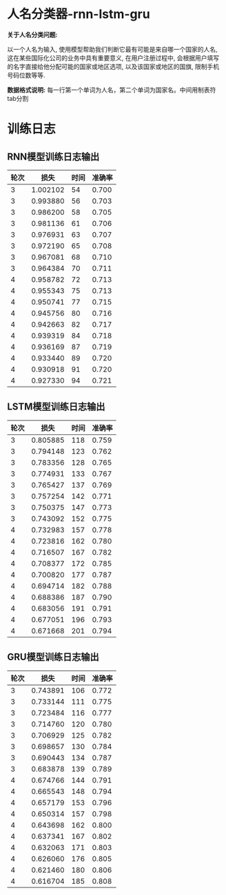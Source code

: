 # 人名分类器-rnn-lstm-gru
**关于人名分类问题:**

以一个人名为输入, 使用模型帮助我们判断它最有可能是来自哪一个国家的人名, 这在某些国际化公司的业务中具有重要意义, 在用户注册过程中, 会根据用户填写的名字直接给他分配可能的国家或地区选项, 以及该国家或地区的国旗, 限制手机号码位数等等.


**数据格式说明:**
每一行第一个单词为人名，第二个单词为国家名。中间用制表符tab分割
# 训练日志

## RNN模型训练日志输出

| 轮次 | 损失    | 时间 | 准确率 |
| ---- | ------- | ---- | ------ |
| 3    | 1.002102 | 54   | 0.700  |
| 3    | 0.993880 | 56   | 0.703  |
| 3    | 0.986200 | 58   | 0.705  |
| 3    | 0.981136 | 61   | 0.706  |
| 3    | 0.976931 | 63   | 0.707  |
| 3    | 0.972190 | 65   | 0.708  |
| 3    | 0.967081 | 68   | 0.710  |
| 3    | 0.964384 | 70   | 0.711  |
| 4    | 0.958782 | 72   | 0.713  |
| 4    | 0.955343 | 75   | 0.713  |
| 4    | 0.950741 | 77   | 0.715  |
| 4    | 0.945756 | 80   | 0.716  |
| 4    | 0.942663 | 82   | 0.717  |
| 4    | 0.939319 | 84   | 0.718  |
| 4    | 0.936169 | 87   | 0.719  |
| 4    | 0.933440 | 89   | 0.720  |
| 4    | 0.930918 | 91   | 0.720  |
| 4    | 0.927330 | 94   | 0.721  |

## LSTM模型训练日志输出

| 轮次 | 损失    | 时间 | 准确率 |
| ---- | ------- | ---- | ------ |
| 3    | 0.805885 | 118  | 0.759  |
| 3    | 0.794148 | 123  | 0.762  |
| 3    | 0.783356 | 128  | 0.765  |
| 3    | 0.774931 | 133  | 0.767  |
| 3    | 0.765427 | 137  | 0.769  |
| 3    | 0.757254 | 142  | 0.771  |
| 3    | 0.750375 | 147  | 0.773  |
| 3    | 0.743092 | 152  | 0.775  |
| 4    | 0.732983 | 157  | 0.778  |
| 4    | 0.723816 | 162  | 0.780  |
| 4    | 0.716507 | 167  | 0.782  |
| 4    | 0.708377 | 172  | 0.785  |
| 4    | 0.700820 | 177  | 0.787  |
| 4    | 0.694714 | 182  | 0.788  |
| 4    | 0.688386 | 187  | 0.790  |
| 4    | 0.683056 | 191  | 0.791  |
| 4    | 0.677051 | 196  | 0.793  |
| 4    | 0.671668 | 201  | 0.794  |

## GRU模型训练日志输出

| 轮次 | 损失    | 时间 | 准确率 |
| ---- | ------- | ---- | ------ |
| 3    | 0.743891 | 106  | 0.772  |
| 3    | 0.733144 | 111  | 0.775  |
| 3    | 0.723484 | 116  | 0.777  |
| 3    | 0.714760 | 120  | 0.780  |
| 3    | 0.706929 | 125  | 0.782  |
| 3    | 0.698657 | 130  | 0.784  |
| 3    | 0.690443 | 134  | 0.787  |
| 3    | 0.683878 | 139  | 0.789  |
| 4    | 0.674766 | 144  | 0.791  |
| 4    | 0.665543 | 148  | 0.794  |
| 4    | 0.657179 | 153  | 0.796  |
| 4    | 0.650314 | 157  | 0.798  |
| 4    | 0.643698 | 162  | 0.800  |
| 4    | 0.637341 | 167  | 0.802  |
| 4    | 0.632063 | 171  | 0.803  |
| 4    | 0.626060 | 176  | 0.805  |
| 4    | 0.621460 | 180  | 0.806  |
| 4    | 0.616704 | 185  | 0.808  |

